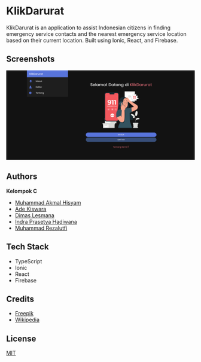 # KlikDarurat

KlikDarurat is an application to assist Indonesian citizens in finding emergency service contacts and the nearest emergency service location based on their current location. Built using Ionic, React, and Firebase.

## Screenshots

![Screenshot](https://github.com/akmalhisyammm/akmalhisyam.my.id/blob/main/public/projects/previews/klikdarurat_preview.png)

## Authors

**Kelompok C**

- [Muhammad Akmal Hisyam](https://www.github.com/akmalhisyammm)
- [Ade Kiswara](https://github.com/adekiswara)
- [Dimas Lesmana](https://github.com/dimaslesmana)
- [Indra Prasetya Hadiwana](https://github.com/indrasb)
- [Muhammad Rezalutfi](https://github.com/Rezalutfi22)

## Tech Stack

- TypeScript
- Ionic
- React
- Firebase

## Credits

- [Freepik](https://www.freepik.com/)
- [Wikipedia](https://www.wikipedia.org/)

## License

[MIT](./LICENSE)
